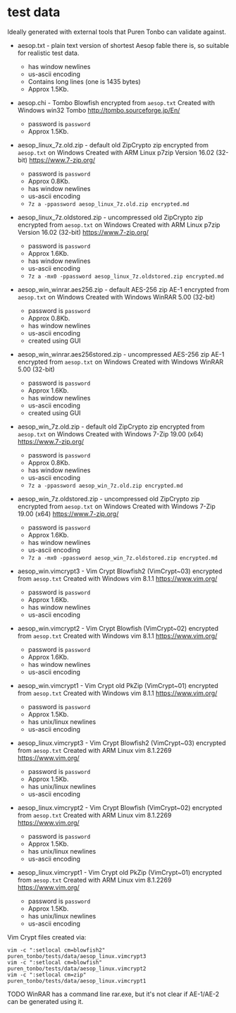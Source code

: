 # test data

Ideally generated with external tools that Puren Tonbo can validate against.

  * aesop.txt - plain text version of shortest Aesop fable there is,
    so suitable for realistic test data.
      * has window newlines
      * us-ascii encoding
      * Contains long lines (one is 1435 bytes)
      * Approx 1.5Kb.

  * aesop.chi -  Tombo Blowfish encrypted from `aesop.txt`
    Created with Windows win32 Tombo http://tombo.sourceforge.jp/En/
      * password is `password`
      * Approx 1.5Kb.

  * aesop_linux_7z.old.zip - default old ZipCrypto zip encrypted from
    `aesop.txt` on Windows
    Created with ARM Linux p7zip Version 16.02 (32-bit) https://www.7-zip.org/
      * password is `password`
      * Approx 0.8Kb.
      * has window newlines
      * us-ascii encoding
      * `7z a -ppassword aesop_linux_7z.old.zip encrypted.md`
  * aesop_linux_7z.oldstored.zip - uncompressed old ZipCrypto zip encrypted from
    `aesop.txt` on Windows
    Created with ARM Linux p7zip Version 16.02 (32-bit) https://www.7-zip.org/
      * password is `password`
      * Approx 1.6Kb.
      * has window newlines
      * us-ascii encoding
      * `7z a -mx0 -ppassword aesop_linux_7z.oldstored.zip encrypted.md`

  * aesop_win_winrar.aes256.zip - default AES-256 zip AE-1 encrypted from
    `aesop.txt` on Windows
    Created with Windows WinRAR 5.00 (32-bit)
      * password is `password`
      * Approx 0.8Kb.
      * has window newlines
      * us-ascii encoding
      * created using GUI
  * aesop_win_winrar.aes256stored.zip - uncompressed AES-256 zip AE-1 encrypted from
    `aesop.txt` on Windows
    Created with Windows WinRAR 5.00 (32-bit)
      * password is `password`
      * Approx 1.6Kb.
      * has window newlines
      * us-ascii encoding
      * created using GUI

  * aesop_win_7z.old.zip - default old ZipCrypto zip encrypted from
    `aesop.txt` on Windows
    Created with Windows 7-Zip 19.00 (x64) https://www.7-zip.org/
      * password is `password`
      * Approx 0.8Kb.
      * has window newlines
      * us-ascii encoding
      * `7z a -ppassword aesop_win_7z.old.zip encrypted.md`
  * aesop_win_7z.oldstored.zip - uncompressed old ZipCrypto zip encrypted from
    `aesop.txt` on Windows
    Created with Windows 7-Zip 19.00 (x64) https://www.7-zip.org/
      * password is `password`
      * Approx 1.6Kb.
      * has window newlines
      * us-ascii encoding
      * `7z a -mx0 -ppassword aesop_win_7z.oldstored.zip encrypted.md`

  * aesop_win.vimcrypt3 - Vim Crypt Blowfish2 (VimCrypt~03) encrypted from
    `aesop.txt`
    Created with Windows vim 8.1.1 https://www.vim.org/
      * password is `password`
      * Approx 1.6Kb.
      * has window newlines
      * us-ascii encoding
  * aesop_win.vimcrypt2 - Vim Crypt Blowfish (VimCrypt~02) encrypted from
    `aesop.txt`
    Created with Windows vim 8.1.1 https://www.vim.org/
      * password is `password`
      * Approx 1.6Kb.
      * has window newlines
      * us-ascii encoding
  * aesop_win.vimcrypt1 - Vim Crypt old PkZip (VimCrypt~01) encrypted from
    `aesop.txt`
    Created with Windows vim 8.1.1 https://www.vim.org/
      * password is `password`
      * Approx 1.5Kb.
      * has unix/linux newlines
      * us-ascii encoding
  * aesop_linux.vimcrypt3 - Vim Crypt Blowfish2 (VimCrypt~03)  encrypted from
    `aesop.txt`
    Created with ARM Linux vim 8.1.2269 https://www.vim.org/
      * password is `password`
      * Approx 1.5Kb.
      * has unix/linux newlines
      * us-ascii encoding
  * aesop_linux.vimcrypt2 - Vim Crypt Blowfish (VimCrypt~02)  encrypted from
    `aesop.txt`
    Created with ARM Linux vim 8.1.2269 https://www.vim.org/
      * password is `password`
      * Approx 1.5Kb.
      * has unix/linux newlines
      * us-ascii encoding
  * aesop_linux.vimcrypt1 - Vim Crypt old PkZip (VimCrypt~01) encrypted from
    `aesop.txt`
    Created with ARM Linux vim 8.1.2269 https://www.vim.org/
      * password is `password`
      * Approx 1.5Kb.
      * has unix/linux newlines
      * us-ascii encoding

Vim Crypt files created via:

    vim -c ":setlocal cm=blowfish2"  puren_tonbo/tests/data/aesop_linux.vimcrypt3
    vim -c ":setlocal cm=blowfish"  puren_tonbo/tests/data/aesop_linux.vimcrypt2
    vim -c ":setlocal cm=zip"  puren_tonbo/tests/data/aesop_linux.vimcrypt1


TODO WinRAR has a command line rar.exe, but it's not clear if AE-1/AE-2 can be generated using it.
